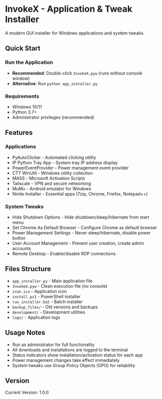 # InvokeX - Application & Tweak Installer

A modern GUI installer for Windows applications and system tweaks.

## Quick Start

### Run the Application
- **Recommended**: Double-click `InvokeX.pyw` (runs without console window)
- **Alternative**: Run `python app_installer.py`

### Requirements
- Windows 10/11
- Python 3.7+
- Administrator privileges (recommended)

## Features

### Applications
- PyAutoClicker - Automated clicking utility
- IP Python Tray App - System tray IP address display  
- PowerEventProvider - Power management event provider
- CTT WinUtil - Windows utility collection
- MASS - Microsoft Activation Scripts
- Tailscale - VPN and secure networking
- MuMu - Android emulator for Windows
- Ninite Installer - Essential apps (7zip, Chrome, Firefox, Notepad++)

### System Tweaks
- Hide Shutdown Options - Hide shutdown/sleep/hibernate from start menu
- Set Chrome As Default Browser - Configure Chrome as default browser
- Power Management Settings - Never sleep/hibernate, disable power button
- User Account Management - Prevent user creation, create admin accounts
- Remote Desktop - Enable/disable RDP connections

## Files Structure

- `app_installer.py` - Main application file
- `InvokeX.pyw` - Clean execution file (no console)
- `icon.ico` - Application icon
- `install.ps1` - PowerShell installer
- `run_installer.bat` - Batch installer
- `backup_files/` - Old versions and backups
- `development/` - Development utilities
- `logs/` - Application logs

## Usage Notes

- Run as administrator for full functionality
- All downloads and installations are logged to the terminal
- Status indicators show installation/activation status for each app
- Power management changes take effect immediately
- System tweaks use Group Policy Objects (GPO) for reliability

## Version
Current Version: 1.0.0